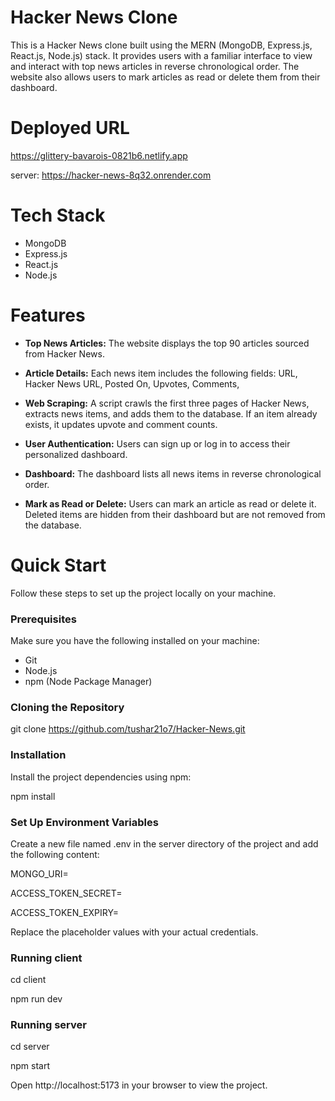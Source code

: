 <h1> Hacker News Clone </h1>
This is a Hacker News clone built using the MERN (MongoDB, Express.js, React.js, Node.js) stack. It provides users with a familiar interface to view and interact with top news articles in reverse chronological order. The website also allows users to mark articles as read or delete them from their dashboard.

# Deployed URL
https://glittery-bavarois-0821b6.netlify.app

server: https://hacker-news-8q32.onrender.com

# Tech Stack

* MongoDB
* Express.js
* React.js
* Node.js

# Features
* <b>Top News Articles:</b> The website displays the top 90 articles sourced from Hacker News.

* <b>Article Details:</b> Each news item includes the following fields:
URL,
Hacker News URL,
Posted On,
Upvotes,
Comments,

* <b>Web Scraping:</b> A script crawls the first three pages of Hacker News, extracts news items, and adds them to the database. If an item already exists, it updates upvote and comment counts.

* <b>User Authentication:</b> Users can sign up or log in to access their personalized dashboard.

* <b>Dashboard:</b> The dashboard lists all news items in reverse chronological order.

* <b>Mark as Read or Delete:</b> Users can mark an article as read or delete it. Deleted items are hidden from their dashboard but are not removed from the database.

# Quick Start

Follow these steps to set up the project locally on your machine.

<h3>Prerequisites</h3>

Make sure you have the following installed on your machine:

* Git
* Node.js
* npm (Node Package Manager)

<h3>Cloning the Repository</h3>

git clone https://github.com/tushar21o7/Hacker-News.git

<h3>Installation</h3>

Install the project dependencies using npm:

npm install

<h3>Set Up Environment Variables</h3>

Create a new file named .env in the server directory of the project and add the following content:

MONGO_URI=

ACCESS_TOKEN_SECRET=

ACCESS_TOKEN_EXPIRY=

Replace the placeholder values with your actual credentials.

<h3>Running client</h3>
cd client

npm run dev

<h3>Running server</h3>
cd server

npm start

Open http://localhost:5173 in your browser to view the project.
